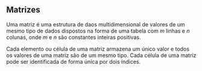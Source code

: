 ## Matrizes

Uma matriz é uma estrutura de daos multidimensional de valores de um mesmo tipo de dados dispostos na forma de uma tabela com _m_ linhas e _n_ colunas, onde _m_ e _n_ são constantes inteiras positivas.

Cada elemento ou célula de uma matriz armazena um único valor e todos os valores de uma matriz são de um mesmo tipo. Cada célula de uma matriz pode ser identificada de forma única por dois índices.